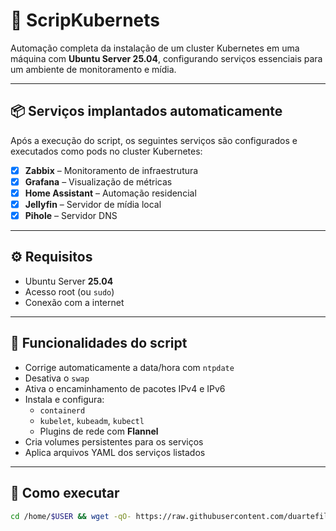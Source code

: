 # 🚀 ScripKubernets

Automação completa da instalação de um cluster Kubernetes em uma máquina com **Ubuntu Server 25.04**, configurando serviços essenciais para um ambiente de monitoramento e mídia.

---

## 📦 Serviços implantados automaticamente

Após a execução do script, os seguintes serviços são configurados e executados como pods no cluster Kubernetes:

- [x] **Zabbix** – Monitoramento de infraestrutura
- [x] **Grafana** – Visualização de métricas
- [x] **Home Assistant** – Automação residencial
- [x] **Jellyfin** – Servidor de mídia local
- [x] **Pihole** – Servidor DNS

---

## ⚙️ Requisitos

- Ubuntu Server **25.04**
- Acesso root (ou `sudo`)
- Conexão com a internet

---

## 🧪 Funcionalidades do script

- Corrige automaticamente a data/hora com `ntpdate`
- Desativa o `swap`
- Ativa o encaminhamento de pacotes IPv4 e IPv6
- Instala e configura:
  - `containerd`
  - `kubelet`, `kubeadm`, `kubectl`
  - Plugins de rede com **Flannel**
- Cria volumes persistentes para os serviços
- Aplica arquivos YAML dos serviços listados

---

## 🚀 Como executar

```bash
cd /home/$USER && wget -qO- https://raw.githubusercontent.com/duartefilipe/ScripKubernets/main/setup_kubernetes.sh | bash
